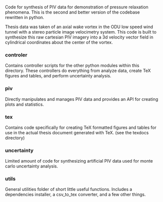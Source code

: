 Code for synthesis of PIV data for demonstration of pressure relaxation phenomena. This is the second and better version of the codebase rewritten in python.

Thesis data was taken of an axial wake vortex in the ODU low speed wind tunnel with a stereo particle image velocimetry system. 
This code is built to synthesize this raw cartesian PIV imagery into a 3d velocity vector field in cylindrical coordinates about
the center of the vortex.

### controler
Contains controller scripts for the other python modules within this directory. These controllers do everything
from analyze data, create TeX figures and tables, and perform uncertainty analysis.

### piv
Directly manipulates and manages PIV data and provides an API for creating plots and statistics.

### tex
Contains code specifically for creating TeX formatted figures and tables for use in the actual thesis document
generated with TeX. (see the texdocs directory)

### uncertainty
Limited amount of code for synthesizing artificial PIV data used for monte carlo uncertainty analysis.

### utils
General utilities folder of short little useful functions. Includes a dependencies installer, a csv_to_tex converter, 
and a few other things.
